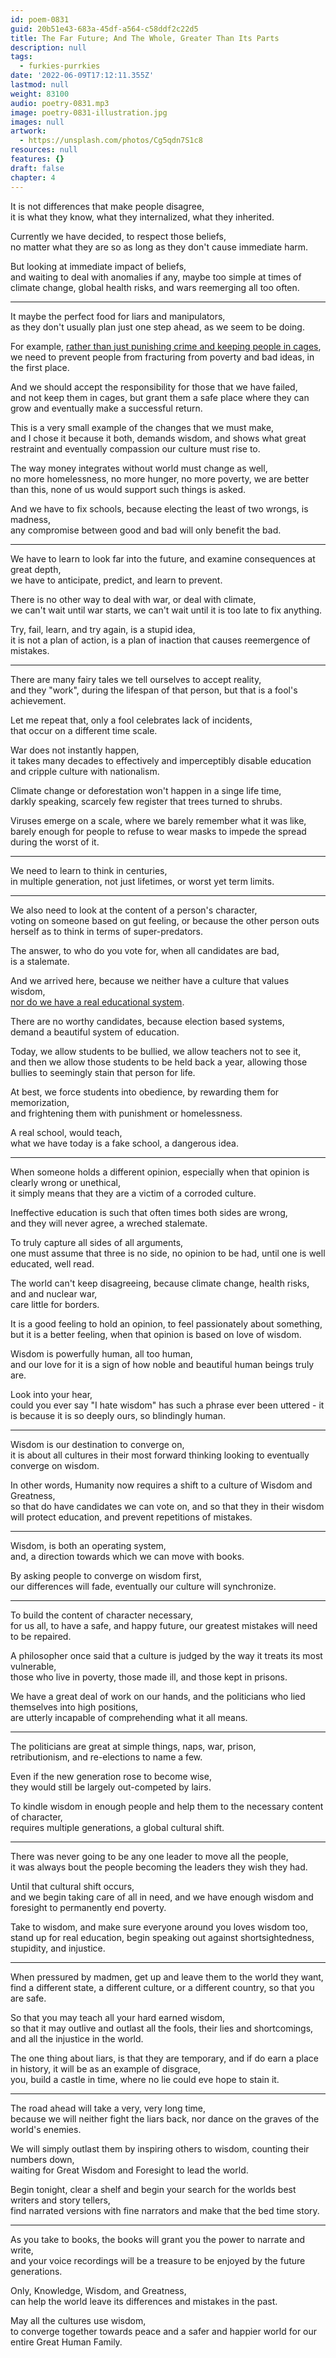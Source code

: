 ```yaml
---
id: poem-0831
guid: 20b51e43-683a-45df-a564-c58ddf2c22d5
title: The Far Future; And The Whole, Greater Than Its Parts
description: null
tags:
  - furkies-purrkies
date: '2022-06-09T17:12:11.355Z'
lastmod: null
weight: 83100
audio: poetry-0831.mp3
image: poetry-0831-illustration.jpg
images: null
artwork:
  - https://unsplash.com/photos/Cg5qdn7S1c8
resources: null
features: {}
draft: false
chapter: 4
---
```


It is not differences that make people disagree,\
it is what they know, what they internalized, what they inherited.

Currently we have decided, to respect those beliefs,\
no matter what they are so as long as they don't cause immediate harm.

But looking at immediate impact of beliefs,\
and waiting to deal with anomalies if any, maybe too simple at times of climate change, global health risks, and wars reemerging all too often.

---

It maybe the perfect food for liars and manipulators,\
as they don't usually plan just one step ahead, as we seem to be doing.

For example, [rather than just punishing crime and keeping people in cages](https://www.youtube.com/watch?v=SQ6H-Mz6hgw),\
we need to prevent people from fracturing from poverty and bad ideas, in the first place.

And we should accept the responsibility for those that we have failed,\
and not keep them in cages, but grant them a safe place where they can grow and eventually make a successful return.

This is a very small example of the changes that we must make,\
and I chose it because it both, demands wisdom, and shows what great restraint and eventually compassion our culture must rise to.

The way money integrates without world must change as well,\
no more homelessness, no more hunger, no more poverty, we are better than this, none of us would support such things is asked.

And we have to fix schools, because electing the least of two wrongs, is madness,\
any compromise between good and bad will only benefit the bad.

---

We have to learn to look far into the future, and examine consequences at great depth,\
we have to anticipate, predict, and learn to prevent.

There is no other way to deal with war, or deal with climate,\
we can't wait until war starts, we can't wait until it is too late to fix anything.

Try, fail, learn, and try again, is a stupid idea,\
it is not a plan of action, is a plan of inaction that causes reemergence of mistakes.

---

There are many fairy tales we tell ourselves to accept reality,\
and they "work", during the lifespan of that person, but that is a fool's achievement.

Let me repeat that, only a fool celebrates lack of incidents,\
that occur on a different time scale.

War does not instantly happen,\
it takes many decades to effectively and imperceptibly disable education and cripple culture with nationalism.

Climate change or deforestation won't happen in a singe life time,\
darkly speaking, scarcely few register that trees turned to shrubs.

Viruses emerge on a scale, where we barely remember what it was like,\
barely enough for people to refuse to wear masks to impede the spread during the worst of it.

---

We need to learn to think in centuries,\
in multiple generation, not just lifetimes, or worst yet term limits.

---

We also need to look at the content of a person's character,\
voting on someone based on gut feeling, or because the other person outs herself as to think in terms of super-predators.

The answer, to who do you vote for, when all candidates are bad,\
is a stalemate.

And we arrived here, because we neither have a culture that values wisdom,\
[nor do we have a real educational system](https://www.youtube.com/watch?v=sxyKNMrhEvY).

There are no worthy candidates, because election based systems,\
demand a beautiful system of education.

Today, we allow students to be bullied, we allow teachers not to see it,\
and then we allow those students to be held back a year, allowing those bullies to seemingly stain that person for life.

At best, we force students into obedience, by rewarding them for memorization,\
and frightening them with punishment or homelessness.

A real school, would teach,\
what we have today is a fake school, a dangerous idea.

---

When someone holds a different opinion, especially when that opinion is clearly wrong or unethical,\
it simply means that they are a victim of a corroded culture.

Ineffective education is such that often times both sides are wrong,\
and they will never agree, a wreched stalemate.

To truly capture all sides of all arguments,\
one must assume that three is no side, no opinion to be had, until one is well educated, well read.

The world can't keep disagreeing, because climate change, health risks, and and nuclear war,\
care little for borders.

It is a good feeling to hold an opinion, to feel passionately about something,\
but it is a better feeling, when that opinion is based on love of wisdom.

Wisdom is powerfully human, all too human,\
and our love for it is a sign of how noble and beautiful human beings truly are.

Look into your hear,\
could you ever say "I hate wisdom" has such a phrase ever been uttered - it is because it is so deeply ours, so blindingly human.

---

Wisdom is our destination to converge on,\
it is about all cultures in their most forward thinking looking to eventually converge on wisdom.

In other words, Humanity now requires a shift to a culture of Wisdom and Greatness,\
so that do have candidates we can vote on, and so that they in their wisdom will protect education, and prevent repetitions of mistakes.

---

Wisdom, is both an operating system,\
and, a direction towards which we can move with books.

By asking people to converge on wisdom first,\
our differences will fade, eventually our culture will synchronize.

---

To build the content of character necessary,\
for us all, to have a safe, and happy future, our greatest mistakes will need to be repaired.

A philosopher once said that a culture is judged by the way it treats its most vulnerable,\
those who live in poverty, those made ill, and those kept in prisons.

We have a great deal of work on our hands, and the politicians who lied themselves into high positions,\
are utterly incapable of comprehending what it all means.

---

The politicians are great at simple things, naps, war, prison,\
retributionism, and re-elections to name a few.

Even if the new generation rose to become wise,\
they would still be largely out-competed by lairs.

To kindle wisdom in enough people and help them to the necessary content of character,\
requires multiple generations, a global cultural shift.

---

There was never going to be any one leader to move all the people,\
it was always bout the people becoming the leaders they wish they had.

Until that cultural shift occurs,\
and we begin taking care of all in need, and we have enough wisdom and foresight to permanently end poverty.

Take to wisdom, and make sure everyone around you loves wisdom too,\
stand up for real education, begin speaking out against shortsightedness, stupidity, and injustice.

---

When pressured by madmen, get up and leave them to the world they want,\
find a different state, a different culture, or a different country, so that you are safe.

So that you may teach all your hard earned wisdom,\
so that it may outlive and outlast all the fools, their lies and shortcomings, and all the injustice in the world.

The one thing about liars, is that they are temporary, and if do earn a place in history, it will be as an example of disgrace,\
you, build a castle in time, where no lie could eve hope to stain it.

---

The road ahead will take a very, very long time,\
because we will neither fight the liars back, nor dance on the graves of the world's enemies.

We will simply outlast them by inspiring others to wisdom, counting their numbers down,\
waiting for Great Wisdom and Foresight to lead the world.

Begin tonight, clear a shelf and begin your search for the worlds best writers and story tellers,\
find narrated versions with fine narrators and make that the bed time story.

---

As you take to books, the books will grant you the power to narrate and write,\
and your voice recordings will be a treasure to be enjoyed by the future generations.

Only, Knowledge, Wisdom, and Greatness,\
can help the world leave its differences and mistakes in the past.

May all the cultures use wisdom,\
to converge together towards peace and a safer and happier world for our entire Great Human Family.
